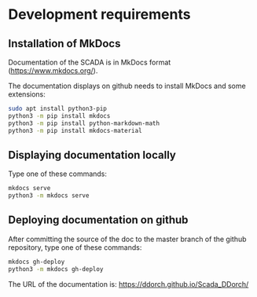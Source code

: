 Development requirements
=========================

Installation of MkDocs
----------------------

Documentation of the SCADA is in MkDocs format (https://www.mkdocs.org/).

The documentation displays on github needs to install MkDocs and some extensions:

```sh
sudo apt install python3-pip
python3 -m pip install mkdocs
python3 -m pip install python-markdown-math
python3 -m pip install mkdocs-material
```

Displaying documentation locally
--------------------------------

Type one of these commands: 

```sh
mkdocs serve
python3 -m mkdocs serve
```

Deploying documentation on github
---------------------------------

After committing the source of the doc to the master branch of the github repository, type one of these commands: 

```sh
mkdocs gh-deploy
python3 -m mkdocs gh-deploy
```

The URL of the documentation is: https://ddorch.github.io/Scada_DDorch/

